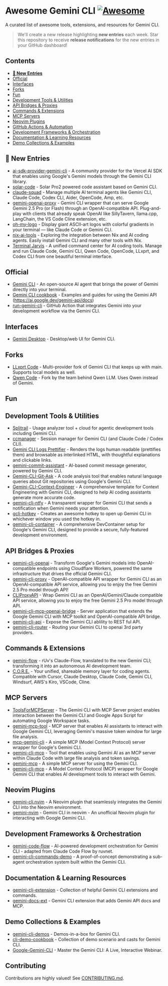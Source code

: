 # Awesome Gemini CLI [![Awesome](https://awesome.re/badge.svg)](https://awesome.re)

A curated list of awesome tools, extensions, and resources for Gemini CLI.

<!--**Developed something cool for Gemini CLI?**  Add it to this list!  See [Contributing.](#contributing)-->

> We'll create a new release highlighting **new entries** each week. Star this repository to receive **release notifications** for the new entries in your GitHub dashboard!

## Contents

- [**🎉 New Entries**](#-new-entries)
- [Official](#official)
- [Interfaces](#interfaces)
- [Forks](#forks)
- [Fun](#fun)
- [Development Tools & Utilities](#development-tools--utilities)
- [API Bridges & Proxies](#api-bridges--proxies)
- [Commands & Extensions](#commands--extensions)
- [MCP Servers](#mcp-servers)
- [Neovim Plugins](#neovim-plugins)
- [GitHub Actions & Automation](#github-actions--automation)
- [Development Frameworks & Orchestration](#development-frameworks--orchestration)
- [Documentation & Learning Resources](#documentation--learning-resources)
- [Demo Collections & Examples](#demo-collections--examples)

## 🎉 New Entries

- [ai-sdk-provider-gemini-cli](https://github.com/ben-vargas/ai-sdk-provider-gemini-cli) - A community provider for the Vercel AI SDK that enables using Google's Gemini models through the Gemini CLI library.
- [solar-code](https://github.com/serithemage/solar-code) - Solar Pro2 powered code assistant based on Gemini CLI.
- [claude-squad](https://github.com/smtg-ai/claude-squad) - Manage multiple AI terminal agents like Gemini CLI, Claude Code, Codex CLI, Aider, OpenCode, Amp, etc.
- [gemini-openai-proxy](https://github.com/Brioch/gemini-openai-proxy) - Gemini CLI wrapper that can serve Google Gemini 2.5 Pro (or Flash) through an OpenAI-compatible API. Plug-and-play with clients that already speak OpenAI like SillyTavern, llama.cpp, LangChain, the VS Code Cline extension, etc.
- [oh-my-logo](https://github.com/shinshin86/oh-my-logo) - Display giant ASCII-art logos with colorful gradients in your terminal — like Claude Code or Gemini CLI.
- [nix-ai-tools](https://github.com/numtide/nix-ai-tools) - Exploring the integration between Nix and AI coding agents.  Easily install Gemini CLI and many other tools with Nix.
- [Terminal Jarvis](https://github.com/BA-CalderonMorales/terminal-jarvis) - A unified command center for AI coding tools. Manage and run Claude Code, Gemini CLI, Qwen Code, OpenCode, LLxprt, and Codex CLI from one beautiful terminal interface.

## Official

- [Gemini CLI](https://github.com/google-gemini/gemini-cli) - An open-source AI agent that brings the power of Gemini directly into your terminal.
- [Gemini CLI cookbook](https://github.com/google-gemini/cookbook) - Examples and guides for using the Gemini API (https://ai.google.dev/gemini-api/docs)
- [run-gemini-cli](https://github.com/google-github-actions/run-gemini-cli) - GitHub Action that integrates Gemini into your development workflow via the Gemini CLI.

## Interfaces

- [Gemini Desktop](https://github.com/Piebald-AI/gemini-desktop) - Desktop/web UI for Gemini CLI.

## Forks

- [LLxprt Code](https://github.com/acoliver/llxprt-code) - Multi-provider fork of Gemini CLI that keeps up with main. Supports local models as well.
- [Qwen Code](https://github.com/QwenLM/qwen-code/) - Fork by the team behind Qwen LLM. Uses Qwen instead of Gemini.

## Fun

## Development Tools & Utilities
- [Splitrail](https://github.com/Piebald-AI/splitrail) - Usage analyzer tool + cloud for agentic development tools including Gemini CLI.
- [ccmanager](https://github.com/kbwo/ccmanager) - Session manager for Gemini CLI (and Claude Code / Codex CLI).
- [Gemini CLI Logs Prettifier](https://github.com/Manamama/Puzzles_for_AIs/tree/main/code/Gemini%20CLI%20logs%20prettifier) - Renders the logs human readable (prettifies them) and browsable as interlinked HTML, with thoughtful explanations and clickable links.
- [gemini-commit-assistant](https://github.com/C17AN/gemini-commit-assistant) - AI-based commit message generator, powered by Gemini CLI.
- [Gemini-CLI-Git-Ask](https://github.com/ihainan/Gemini-CLI-Git-Ask) - A code analysis tool that enables natural language queries about Git repositories using Google's Gemini CLI.
- [Gemini-CLI-Context-Engineer](https://github.com/rickscode/Gemini-CLI-Context-Engineer) - A comprehensive template for Context Engineering with Gemini CLI, designed to help AI coding assistants generate more accurate code.
- [gemini-cli-ntfy](https://github.com/nakkulla/gemini-cli-ntfy) - A transparent wrapper for Gemini CLI that sends a notification when Gemini needs your attention.
- [gcli-hotkey](https://github.com/hexcreator/gcli-hotkey) - Creates an awesome hotkey to open up Gemini CLI in whichever window you used the hotkey in.
- [gemini-cli-container](https://github.com/samhann/gemini-cli-container) - A comprehensive DevContainer setup for Google's Gemini CLI, designed to provide a secure, fully-featured development environment.

## API Bridges & Proxies

- [gemini-cli-openai](https://github.com/GewoonJaap/gemini-cli-openai) - Transform Google's Gemini models into OpenAI-compatible endpoints using Cloudflare Workers, powered the same infrastructure that drives the official Gemini CLI.
- [gemini-cli-proxy](https://github.com/nettee/gemini-cli-proxy) - OpenAI-compatible API wrapper for Gemini CLI as an OpenAI-compatible API service, allowing you to enjoy the free Gemini 2.5 Pro model through API!
- [CLIProxyAPI](https://github.com/luispater/CLIProxyAPI) - Wrap Gemini CLI as an OpenAI/Gemini/Claude compatible API service, allowing you to enjoy the free Gemini 2.5 Pro model through API.
- [gemini-cli-mcp-openai-bridge](https://github.com/Intelligent-Internet/gemini-cli-mcp-openai-bridge) - Server application that extends the Google Gemini CLI with MCP toolkit and OpenAI-compatible API bridge.
- [gemini-cli-api](https://github.com/JasonGuoo/gemini-cli-api) - Expose the Gemini CLI ablility to REST ful API.
- [gemini-cli-router](https://github.com/Jasonzhangf/gemini-cli-router) - Routing your Gemini CLI to openai 3rd party providers.

## Commands & Extensions

- [gemini-flow](https://github.com/clduab11/gemini-flow) - rUv's Claude-Flow, translated to the new Gemini CLI; transforming it into an autonomous AI development team.
- [C.O.R.E.](https://github.com/RedPlanetHQ/core) - Your unified, shareable memory layer for coding agents. Compatible with Cursor, Claude Desktop, Claude Code, Gemini CLI, Windsurf, AWS's Kiro, VSCode, Cline.

## MCP Servers

- [ToolsForMCPServer](https://github.com/tanaikech/ToolsForMCPServer) - The Gemini CLI with MCP Server project enables interaction between the Gemini CLI and Google Apps Script for automating Google Workspace tasks.
- [gemini-mcp-tool](https://github.com/jamubc/gemini-mcp-tool) - MCP server that enables AI assistants to interact with Google Gemini CLI, leveraging Gemini's massive token window for large file analysis.
- [mcp-gemini-cli](https://github.com/choplin/mcp-gemini-cli) - A simple MCP (Model Context Protocol) server wrapper for Google's Gemini CLI.
- [gemini-cli-mcp](https://github.com/InfolabAI/gemini-cli-mcp) - Tool that enables using Gemini AI as an MCP server within Claude Code with large file analysis and token savings.
- [gemini-mcp](https://github.com/neriousy/gemini-mcp) - A simple MCP server for using the Gemini CLI.
- [gemini-cli-mcp](https://github.com/0xmountaintop/gemini-cli-mcp) - A Model Context Protocol (MCP) wrapper for Google Gemini CLI that enables AI development tools to interact with Gemini.

## Neovim Plugins

- [gemini-cli.nvim](https://github.com/JonRoosevelt/gemini-cli.nvim) - A Neovim plugin that seamlessly integrates the Gemini CLI into the Neovim environment.
- [gemini-nvim](https://github.com/JunYang-tes/gemini-nvim) - Gemini CLI in neovim - An unofficial Neovim plugin for interacting with Google Gemini CLI.

## Development Frameworks & Orchestration

- [gemini-code-flow](https://github.com/Theopsguide/gemini-code-flow) - AI-powered development orchestration for Gemini CLI - adapted from Claude Code Flow by ruvnet.
- [gemini-cli-commands-demo](https://github.com/pauldatta/gemini-cli-commands-demo) - A proof-of-concept demonstrating a sub-agent orchestration system built within the Gemini CLI.

## Documentation & Learning Resources

- [gemini-cli-extension](https://github.com/philschmid/gemini-cli-extension) - Collection of helpful Gemini CLI extensions and commands.
- [gemini-docs-ext](https://github.com/markmcd/gemini-docs-ext) - Gemini CLI extension that adds Gemini API docs and MCP.

## Demo Collections & Examples

- [gemini-cli-demos](https://github.com/palladius/gemini-cli-demos) - Demos-in-a-box for Gemini CLI.
- [cli-demo-cookbook](https://github.com/ptone/cli-demo-cookbook) - Collection of demo scenario and casts for Gemini CLI.
- [Google-Gemini-CLI](https://github.com/nDimensions-AI/Google-Gemini-CLI) - Master the Gemini CLI: A Live, Interactive Webinar.

## Contributing

Contributions are highly valued!  See [CONTRIBUTING.md](CONTRIBUTING.md).
